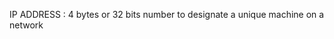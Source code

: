 <!-- BASICS OF INTERNET -->

IP ADDRESS : 4 bytes or 32 bits number to designate a unique machine on a network
